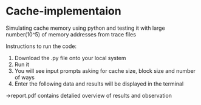 # Cache-implementaion
Simulating cache memory using python and testing it with large number(10^5) of memory addresses from trace files

Instructions to run the code:

1. Download the .py file onto your local system
2. Run it
3. You will see input prompts asking for cache size, block size and number of ways 
4. Enter the following data and results will be displayed in the terminal

->report.pdf contains detalied overview of results and observation
